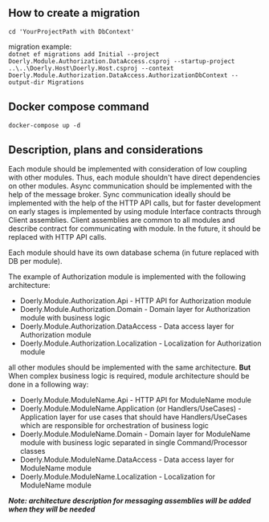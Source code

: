 ## How to create a migration
`cd 'YourProjectPath with DbContext'`<br />

migration example:<br />
`dotnet ef migrations add Initial --project Doerly.Module.Authorization.DataAccess.csproj --startup-project ..\..\Doerly.Host\Doerly.Host.csproj --context Doerly.Module.Authorization.DataAccess.AuthorizationDbContext --output-dir Migrations`

## Docker compose command
`docker-compose up -d`

## Description, plans and considerations

Each module should be implemented with consideration of low coupling with other modules.
Thus, each module shouldn't have direct dependencies on other modules.
Async communication should be implemented with the help of the message broker.
Sync communication ideally should be implemented with the help of the HTTP API calls, but for faster development on early stages 
is implemented by using module Interface contracts through Client assemblies.
Client assemblies are common to all modules and describe contract for communicating with module. In the future, it should be replaced with HTTP API calls.

Each module should have its own database schema (in future replaced with DB per module).

The example of Authorization module is implemented with the following architecture:
- Doerly.Module.Authorization.Api - HTTP API for Authorization module
- Doerly.Module.Authorization.Domain - Domain layer for Authorization module with business logic
- Doerly.Module.Authorization.DataAccess - Data access layer for Authorization module
- Doerly.Module.Authorization.Localization - Localization for Authorization module

all other modules should be implemented with the same architecture.
**But**
When complex business logic is required, module architecture should be done in a following way:
- Doerly.Module.ModuleName.Api - HTTP API for ModuleName module
- Doerly.Module.ModuleName.Application (or Handlers/UseCases) - Application layer for use cases that should have Handlers/UseCases which are responsible for orchestration of business logic
- Doerly.Module.ModuleName.Domain - Domain layer for ModuleName module with business logic separated in single Command/Processor classes
- Doerly.Module.ModuleName.DataAccess - Data access layer for ModuleName module
- Doerly.Module.ModuleName.Localization - Localization for ModuleName module

***Note: architecture description for messaging assemblies will be added when they will be needed***










